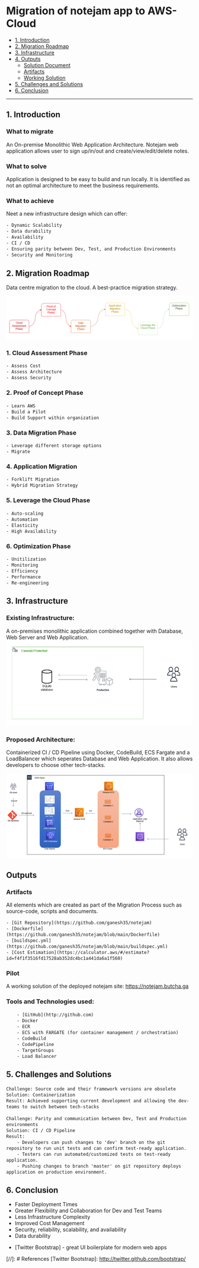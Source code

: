 # Migration of notejam app to AWS-Cloud
- [1. Introduction](#1-introduction)
- [2. Migration Roadmap](#2-migration-roadmap)
- [3. Infrastructure](#3-infrastructure)
- [4. Outputs](#4-outputs)
    - [Solution Document](#solution-document)
    - [Artifacts](#artifacts)
    - [Working Solution](#working-solution)    
- [5. Challenges and Solutions](#5-challenges-and-solutions)    
- [6. Conclusion](#6-conclusion)
--------------------------------------------

## 1. Introduction
### What to migrate
An On-premise Monolithic Web Application Architecture.
Notejam web application allows user to sign up/in/out and create/view/edit/delete notes.
### What to solve
Application is designed to be easy to build and run locally. It is identified as not an optimal architecture to meet the business requirements.
### What to achieve
Neet a new infrastructure design which can offer:

    - Dynamic Scalability 
    - Data durability
    - Availability
    - CI / CD
    - Ensuring parity between Dev, Test, and Production Environments
    - Security and Monitoring

## 2. Migration Roadmap
Data centre migration to the cloud.  A best-practice migration strategy.

![Existing Infrastructure](imgs/roadmap.png)

### 1. Cloud Assessment Phase
    - Assess Cost
    - Assess Architecture
    - Assess Security

### 2. Proof of Concept Phase
    - Learn AWS
    - Build a Pilot
    - Build Support within organization

### 3. Data Migration Phase
    - Leverage different storage options
    - Migrate

### 4. Application Migration
    - Forklift Migration
    - Hybrid Migration Strategy

### 5. Leverage the Cloud Phase
    - Auto-scaling
    - Automation
    - Elasticity
    - High Availability

### 6. Optimization Phase
    - Unitilization
    - Monitoring
    - Efficiency
    - Performance
    - Re-engineering

## 3. Infrastructure
### Existing Infrastructure:
A on-premises monolithic application combined together with Database, Web Server and Web Application. 
![Existing Infrastructure](imgs/architecture_1.png)

### Proposed Architecture:
Containerized CI / CD Pipeline using Docker, CodeBuild, ECS Fargate and a LoadBalancer which seperates Database and Web Application.  It also allows developers to choose other tech-stacks.

![Proposed Infrastructure](imgs/architecture_2.png)

## Outputs
### Artifacts
All elements which are created as part of the Migration Process such as source-code, scripts and documents.
    
    - [Git Repository](https://github.com/ganesh35/notejam)
    - [Dockerfile](https://github.com/ganesh35/notejam/blob/main/Dockerfile)
    - [buildspec.yml](https://github.com/ganesh35/notejam/blob/main/buildspec.yml)
    - [Cost Estimation](https://calculator.aws/#/estimate?id=f4f1f3516fd17528ab352dc4bc1a441da6a1f560)
        
### Pilot
A working solution of the deployed notejam
site: https://notejam.butcha.ga
### Tools and Technologies used:
        - [GitHub](http://github.com)
        - Docker
        - ECR
        - ECS with FARGATE (for container management / orchestration)
        - CodeBuild
        - CodePipeline
        - TargetGroups
        - Load Balancer

## 5. Challenges and Solutions
    Challenge: Source code and their framework versions are obsolete
    Solution: Containerization 
    Result: Achieved supporting current development and allowing the dev-teams to switch between tech-stacks

    Challenge: Parity and communication between Dev, Test and Production environments
    Solution: CI / CD Pipeline
    Result: 
        - Developers can push changes to 'dev' branch on the git repository to run unit tests and can confirm test-ready application.
        - Testers can run automated/customized tests on test-ready application.
        - Pushing changes to branch 'master' on git repository deploys application on production environment.

## 6. Conclusion
- Faster Deployment Times
- Greater Flexibility and Collaboration for Dev and Test Teams
- Less Infrastructure Complexity
- Improved Cost Management
- Security, reliability, scalability, and availability
- Data durability

* [Twitter Bootstrap] - great UI boilerplate for modern web apps

[//]: # References
[Twitter Bootstrap]: <http://twitter.github.com/bootstrap/>

